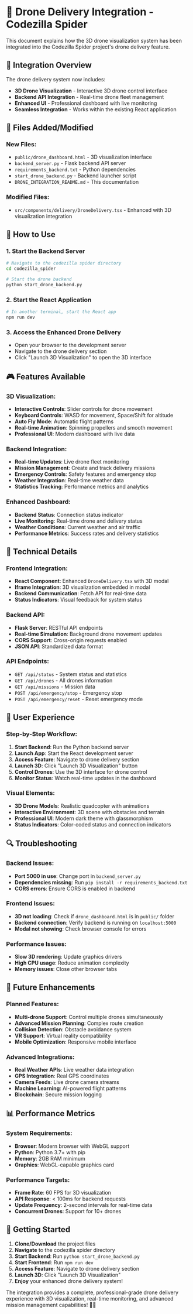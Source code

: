 # 🚁 Drone Delivery Integration - Codezilla Spider

This document explains how the 3D drone visualization system has been integrated into the Codezilla Spider project's drone delivery feature.

## 🎯 **Integration Overview**

The drone delivery system now includes:
- **3D Drone Visualization** - Interactive 3D drone control interface
- **Backend API Integration** - Real-time drone fleet management
- **Enhanced UI** - Professional dashboard with live monitoring
- **Seamless Integration** - Works within the existing React application

## 📁 **Files Added/Modified**

### **New Files:**
- `public/drone_dashboard.html` - 3D visualization interface
- `backend_server.py` - Flask backend API server
- `requirements_backend.txt` - Python dependencies
- `start_drone_backend.py` - Backend launcher script
- `DRONE_INTEGRATION_README.md` - This documentation

### **Modified Files:**
- `src/components/delivery/DroneDelivery.tsx` - Enhanced with 3D visualization integration

## 🚀 **How to Use**

### **1. Start the Backend Server**
```bash
# Navigate to the codezilla spider directory
cd codezilla_spider

# Start the drone backend
python start_drone_backend.py
```

### **2. Start the React Application**
```bash
# In another terminal, start the React app
npm run dev
```

### **3. Access the Enhanced Drone Delivery**
- Open your browser to the development server
- Navigate to the drone delivery section
- Click "Launch 3D Visualization" to open the 3D interface

## 🎮 **Features Available**

### **3D Visualization:**
- **Interactive Controls**: Slider controls for drone movement
- **Keyboard Controls**: WASD for movement, Space/Shift for altitude
- **Auto Fly Mode**: Automatic flight patterns
- **Real-time Animation**: Spinning propellers and smooth movement
- **Professional UI**: Modern dashboard with live data

### **Backend Integration:**
- **Real-time Updates**: Live drone fleet monitoring
- **Mission Management**: Create and track delivery missions
- **Emergency Controls**: Safety features and emergency stop
- **Weather Integration**: Real-time weather data
- **Statistics Tracking**: Performance metrics and analytics

### **Enhanced Dashboard:**
- **Backend Status**: Connection status indicator
- **Live Monitoring**: Real-time drone and delivery status
- **Weather Conditions**: Current weather and air traffic
- **Performance Metrics**: Success rates and delivery statistics

## 🔧 **Technical Details**

### **Frontend Integration:**
- **React Component**: Enhanced `DroneDelivery.tsx` with 3D modal
- **Iframe Integration**: 3D visualization embedded in modal
- **Backend Communication**: Fetch API for real-time data
- **Status Indicators**: Visual feedback for system status

### **Backend API:**
- **Flask Server**: RESTful API endpoints
- **Real-time Simulation**: Background drone movement updates
- **CORS Support**: Cross-origin requests enabled
- **JSON API**: Standardized data format

### **API Endpoints:**
- `GET /api/status` - System status and statistics
- `GET /api/drones` - All drones information
- `GET /api/missions` - Mission data
- `POST /api/emergency/stop` - Emergency stop
- `POST /api/emergency/reset` - Reset emergency mode

## 🎯 **User Experience**

### **Step-by-Step Workflow:**
1. **Start Backend**: Run the Python backend server
2. **Launch App**: Start the React development server
3. **Access Feature**: Navigate to drone delivery section
4. **Launch 3D**: Click "Launch 3D Visualization" button
5. **Control Drones**: Use the 3D interface for drone control
6. **Monitor Status**: Watch real-time updates in the dashboard

### **Visual Elements:**
- **3D Drone Models**: Realistic quadcopter with animations
- **Interactive Environment**: 3D scene with obstacles and terrain
- **Professional UI**: Modern dark theme with glassmorphism
- **Status Indicators**: Color-coded status and connection indicators

## 🔍 **Troubleshooting**

### **Backend Issues:**
- **Port 5000 in use**: Change port in `backend_server.py`
- **Dependencies missing**: Run `pip install -r requirements_backend.txt`
- **CORS errors**: Ensure CORS is enabled in backend

### **Frontend Issues:**
- **3D not loading**: Check if `drone_dashboard.html` is in `public/` folder
- **Backend connection**: Verify backend is running on `localhost:5000`
- **Modal not showing**: Check browser console for errors

### **Performance Issues:**
- **Slow 3D rendering**: Update graphics drivers
- **High CPU usage**: Reduce animation complexity
- **Memory issues**: Close other browser tabs

## 🌟 **Future Enhancements**

### **Planned Features:**
- **Multi-drone Support**: Control multiple drones simultaneously
- **Advanced Mission Planning**: Complex route creation
- **Collision Detection**: Obstacle avoidance system
- **VR Support**: Virtual reality compatibility
- **Mobile Optimization**: Responsive mobile interface

### **Advanced Integrations:**
- **Real Weather APIs**: Live weather data integration
- **GPS Integration**: Real GPS coordinates
- **Camera Feeds**: Live drone camera streams
- **Machine Learning**: AI-powered flight patterns
- **Blockchain**: Secure mission logging

## 📊 **Performance Metrics**

### **System Requirements:**
- **Browser**: Modern browser with WebGL support
- **Python**: Python 3.7+ with pip
- **Memory**: 2GB RAM minimum
- **Graphics**: WebGL-capable graphics card

### **Performance Targets:**
- **Frame Rate**: 60 FPS for 3D visualization
- **API Response**: < 100ms for backend requests
- **Update Frequency**: 2-second intervals for real-time data
- **Concurrent Drones**: Support for 10+ drones

## 🎉 **Getting Started**

1. **Clone/Download** the project files
2. **Navigate** to the codezilla spider directory
3. **Start Backend**: Run `python start_drone_backend.py`
4. **Start Frontend**: Run `npm run dev`
5. **Access Feature**: Navigate to drone delivery section
6. **Launch 3D**: Click "Launch 3D Visualization"
7. **Enjoy** your enhanced drone delivery system!

The integration provides a complete, professional-grade drone delivery experience with 3D visualization, real-time monitoring, and advanced mission management capabilities! 🚁✨
